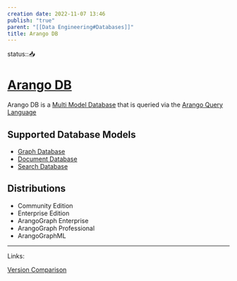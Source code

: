 ```yaml
---
creation date: 2022-11-07 13:46
publish: "true"
parent: "[[Data Engineering#Databases]]"
title: Arango DB
---
```

status::📥
# [Arango DB](Arango%20DB.md)

Arango DB is a [Multi Model Database](./Multi%20Model%20Database.md) that is queried via the [Arango Query Language](Arango%20Query%20Language.md)

## Supported Database Models
* [Graph Database](Graph%20Database.md)
* [Document Database](Document%20Database.md)
* [Search Database](Search%20Database.md)

## Distributions

- Community Edition
- Enterprise Edition
- ArangoGraph Enterprise
- ArangoGraph Professional
- ArangoGraphML

---
Links:

[Version Comparison](https://www.arangodb.com/subscriptions/)